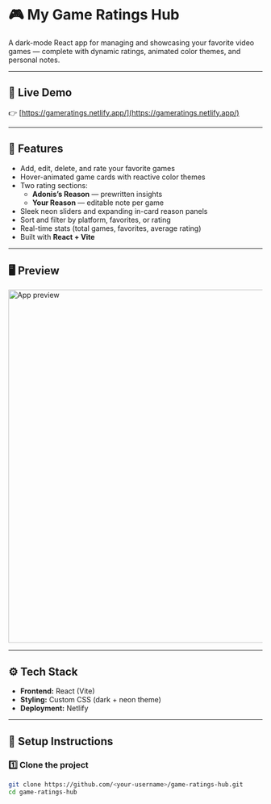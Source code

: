 # 🎮 My Game Ratings Hub

A dark-mode React app for managing and showcasing your favorite video games — complete with dynamic ratings, animated color themes, and personal notes.

---

## 🚀 Live Demo  
👉 [https://gameratings.netlify.app/](https://gameratings.netlify.app/)

---

## 🧠 Features
- Add, edit, delete, and rate your favorite games  
- Hover-animated game cards with reactive color themes  
- Two rating sections:
  - **Adonis’s Reason** — prewritten insights
  - **Your Reason** — editable note per game  
- Sleek neon sliders and expanding in-card reason panels  
- Sort and filter by platform, favorites, or rating  
- Real-time stats (total games, favorites, average rating)  
- Built with **React + Vite**

---

## 🖥️ Preview
<img src="public/preview.png" width="700" alt="App preview">

---

## ⚙️ Tech Stack
- **Frontend:** React (Vite)
- **Styling:** Custom CSS (dark + neon theme)
- **Deployment:** Netlify

---

## 🧩 Setup Instructions

### 1️⃣ Clone the project
```bash
git clone https://github.com/<your-username>/game-ratings-hub.git
cd game-ratings-hub
